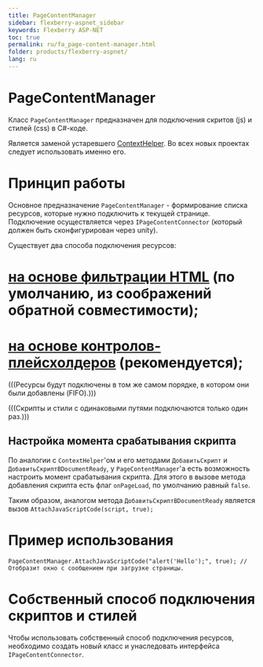 ```yaml
---
title: PageContentManager
sidebar: flexberry-aspnet_sidebar
keywords: Flexberry ASP-NET
toc: true
permalink: ru/fa_page-content-manager.html
folder: products/flexberry-aspnet/
lang: ru
---
```


# PageContentManager
Класс `PageContentManager` предназначен для подключения скритов (js) и стилей (css) в C#-коде.

Является заменой устаревшего [ContextHelper](context-helper.html). Во всех новых проектах следует использовать именно его.

# Принцип работы
Основное предназначение `PageContentManager` - формирование списка ресурсов, которые нужно подключить к текущей странице. Подключение осуществляется через `IPageContentConnector` (который должен быть сконфигурирован через unity). 

Существует два способа подключения ресурсов:
# [на основе фильтрации HTML](filter-page-content-connector.html) (по умолчанию, из соображений обратной совместимости);
# [на основе контролов-плейсхолдеров](placeholder-page-content-connector.html) (рекомендуется);

(((<msg type=note>Ресурсы будут подключены в том же самом порядке, в котором они были добавлены (FIFO).</msg>)))

(((<msg type=note>Скрипты и стили с одинаковыми путями подключаются только один раз.</msg>)))

## Настройка момента срабатывания скрипта
По аналогии с `ContextHelper`'ом и его методами `ДобавитьСкрипт` и `ДобавитьСкриптВDocumentReady`, у `PageContentManager`'а есть возможность настроить момент срабатывания скрипта. Для этого в вызове метода добавления скрипта есть флаг `onPageLoad`, по умолчанию равный `false`.

Таким образом, аналогом метода `ДобавитьСкриптВDocumentReady` является вызов `AttachJavaScriptCode(script, true);`

# Пример использования
```
PageContentManager.AttachJavaScriptCode("alert('Hello');", true); // Отобразит окно с сообщением при загрузке страницы.
```

# Собственный способ подключения скриптов и стилей
Чтобы использовать собственный способ подключения ресурсов, необходимо создать новый класс и унаследовать интерфейса `IPageContentConnector`.

